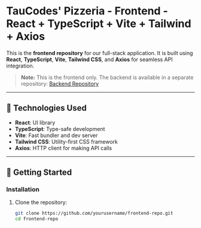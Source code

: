 # TauCodes' Pizzeria - Frontend - React + TypeScript + Vite + Tailwind + Axios

This is the **frontend repository** for our full-stack application. It is built using **React**, **TypeScript**, **Vite**, **Tailwind CSS**, and **Axios** for seamless API integration.

> **Note:** This is the frontend only. The backend is available in a separate repository: [Backend Repository](https://github.com/yourusername/backend-repo)

---

## 🚀 Technologies Used

- **React**: UI library
- **TypeScript**: Type-safe development
- **Vite**: Fast bundler and dev server
- **Tailwind CSS**: Utility-first CSS framework
- **Axios**: HTTP client for making API calls

---

## 🔧 Getting Started

### Installation

1. Clone the repository:
   ```bash
   git clone https://github.com/yourusername/frontend-repo.git
   cd frontend-repo
   ```
